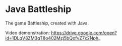 # Java Battleship
The game Battleship, created with Java.

Video demonstration: https://drive.google.com/open?id=1DLqV3ZM3qT8o402Mzj5bQofvZ7x2Nph_